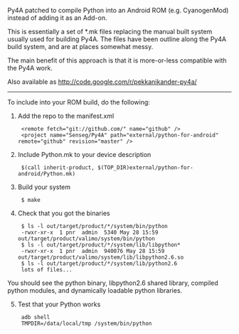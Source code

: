 Py4A patched to compile Python into an Android ROM (e.g. CyanogenMod)
instead of adding it as an Add-on.

This is essentially a set of *.mk files replacing the manual built
system usually used for building Py4A.  The files have been outline
along the Py4A build system, and are at places somewhat messy.

The main benefit of this approach is that it is more-or-less
compatible with the Py4A work.

Also available as http://code.google.com/r/pekkanikander-py4a/

------------------------------------------

To include into your ROM build, do the following:

1. Add the repo to the manifest.xml

        <remote fetch="git://github.com/" name="github" />
        <project name="Senseg/Py4A" path="external/python-for-android" remote="github" revision="master" />

2. Include Python.mk to your device description

        $(call inherit-product, $(TOP_DIR)external/python-for-android/Python.mk)

3. Build your system

        $ make

4. Check that you got the binaries

        $ ls -l out/target/product/*/system/bin/python
        -rwxr-xr-x  1 pnr  admin  5340 May 28 15:59 out/target/product/valimo/system/bin/python
        $ ls -l out/target/product/*/system/lib/libpython*
        -rwxr-xr-x  1 pnr  admin  940076 May 28 15:59 out/target/product/valimo/system/lib/libpython2.6.so
        $ ls -l out/target/product/*/system/lib/python2.6
        lots of files...

You should see the python binary, libpython2.6 shared library,
compiled python modules, and dynamically loadable python libraries.

5. Test that your Python works

        adb shell
        TMPDIR=/data/local/tmp /system/bin/python

